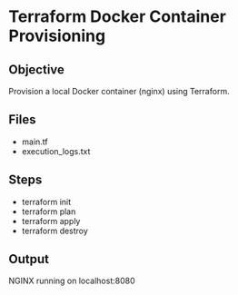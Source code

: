 # Terraform Docker Container Provisioning

## Objective
Provision a local Docker container (nginx) using Terraform.

## Files
- main.tf
- execution_logs.txt

## Steps
- terraform init
- terraform plan
- terraform apply
- terraform destroy

## Output
NGINX running on localhost:8080
